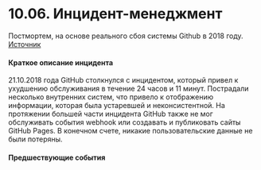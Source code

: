 # 10.06. Инцидент-менеджмент  

Постмортем, на основе реального сбоя системы Github в 2018 году.  
[Источник](https://github.blog/2018-10-30-oct21-post-incident-analysis/)  

#### Краткое описание инцидента  
21.10.2018 года GitHub столкнулся с инцидентом, который привел к ухудшению обслуживания в течение 24 часов и 11 минут. 
Пострадали несколько внутренних систем, что привело к отображению информации, которая была устаревшей и неконсистентной. 
На протяжении большей части инцидента GitHub также не мог обслуживать события webhook или создавать и публиковать 
сайты GitHub Pages. В конечном счете, никакие пользовательские данные не были потеряны.  

#### Предшествующие события  
